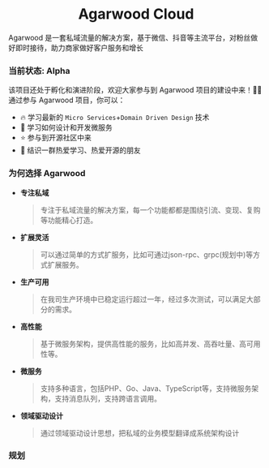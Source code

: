 <h1 align="center">Agarwood Cloud</h1>
Agarwood 是一套私域流量的解决方案，基于微信、抖音等主流平台，对粉丝做好即时接待，助力商家做好客户服务和增长

### 当前状态: Alpha

该项目还处于孵化和演进阶段，欢迎大家参与到 Agarwood 项目的建设中来！🎉🎉
通过参与 Agarwood 项目，你可以：

- 🔥 学习最新的 `Micro Services`+`Domain Driven Design` 技术
- 🎁 学习如何设计和开发微服务
- ⭐ 参与到开源社区中来
- 🎊 结识一群热爱学习、热爱开源的朋友

### 为何选择 Agarwood

- **专注私域**
    > 专注于私域流量的解决方案，每一个功能都都是围绕引流、变现、复购等功能精心打造。
- **扩展灵活**
    > 可以通过简单的方式扩服务，比如可通过json-rpc、grpc(规划中)等方式扩展服务。
- **生产可用**
    > 在我司生产环境中已稳定运行超过一年，经过多次测试，可以满足大部分的需求。
- **高性能**
    > 基于微服务架构，提供高性能的服务，比如高并发、高吞吐量、高可用性等。
- **微服务**
    > 支持多种语言，包括PHP、Go、Java、TypeScript等，支持微服务架构，支持消息队列，支持跨语言调用。
- **领域驱动设计**
    > 通过领域驱动设计思想，把私域的业务模型翻译成系统架构设计

### 规划
